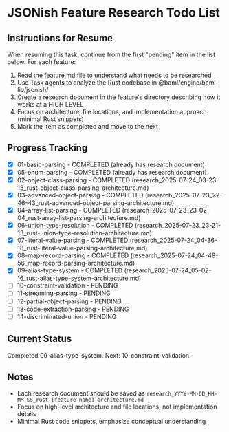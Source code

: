 # JSONish Feature Research Todo List

## Instructions for Resume
When resuming this task, continue from the first "pending" item in the list below. For each feature:
1. Read the feature.md file to understand what needs to be researched
2. Use Task agents to analyze the Rust codebase in @baml/engine/baml-lib/jsonish/
3. Create a research document in the feature's directory describing how it works at a HIGH LEVEL
4. Focus on architecture, file locations, and implementation approach (minimal Rust snippets)
5. Mark the item as completed and move to the next

## Progress Tracking

- [x] 01-basic-parsing - COMPLETED (already has research document)
- [x] 05-enum-parsing - COMPLETED (already has research document)
- [x] 02-object-class-parsing - COMPLETED (research_2025-07-24_03-23-13_rust-object-class-parsing-architecture.md)
- [x] 03-advanced-object-parsing - COMPLETED (research_2025-07-23_22-46-43_rust-advanced-object-parsing-architecture.md)
- [x] 04-array-list-parsing - COMPLETED (research_2025-07-23_23-02-04_rust-array-list-parsing-architecture.md)
- [x] 06-union-type-resolution - COMPLETED (research_2025-07-23_23-21-13_rust-union-type-resolution-architecture.md)
- [x] 07-literal-value-parsing - COMPLETED (research_2025-07-24_04-36-18_rust-literal-value-parsing-architecture.md)
- [x] 08-map-record-parsing - COMPLETED (research_2025-07-24_04-48-56_map-record-parsing-architecture.md)
- [x] 09-alias-type-system - COMPLETED (research_2025-07-24_05-02-16_rust-alias-type-system-architecture.md)
- [ ] 10-constraint-validation - PENDING
- [ ] 11-streaming-parsing - PENDING
- [ ] 12-partial-object-parsing - PENDING
- [ ] 13-code-extraction-parsing - PENDING
- [ ] 14-discriminated-union - PENDING

## Current Status
Completed 09-alias-type-system. Next: 10-constraint-validation

## Notes
- Each research document should be saved as `research_YYYY-MM-DD_HH-MM-SS_rust-[feature-name]-architecture.md`
- Focus on high-level architecture and file locations, not implementation details
- Minimal Rust code snippets, emphasize conceptual understanding